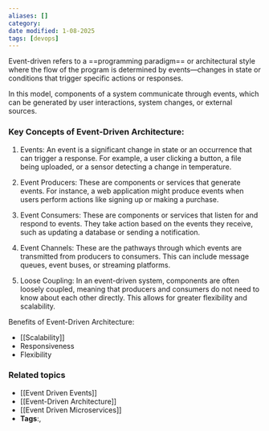 ```yaml
---
aliases: []
category: 
date modified: 1-08-2025
tags: [devops]
---
```

Event-driven refers to a ==programming paradigm== or architectural style where the flow of the program is determined by events—changes in state or conditions that trigger specific actions or responses. 

In this model, components of a system communicate through events, which can be generated by user interactions, system changes, or external sources.

### Key Concepts of Event-Driven Architecture:

1. Events: An event is a significant change in state or an occurrence that can trigger a response. For example, a user clicking a button, a file being uploaded, or a sensor detecting a change in temperature.

2. Event Producers: These are components or services that generate events. For instance, a web application might produce events when users perform actions like signing up or making a purchase.

3. Event Consumers: These are components or services that listen for and respond to events. They take action based on the events they receive, such as updating a database or sending a notification.

4. Event Channels: These are the pathways through which events are transmitted from producers to consumers. This can include message queues, event buses, or streaming platforms.

5. Loose Coupling: In an event-driven system, components are often loosely coupled, meaning that producers and consumers do not need to know about each other directly. This allows for greater flexibility and scalability.

Benefits of Event-Driven Architecture:
- [[Scalability]]
- Responsiveness
- Flexibility

### Related topics

- [[Event Driven Events]]
- [[Event-Driven Architecture]]
- [[Event Driven Microservices]]
- **Tags**:,